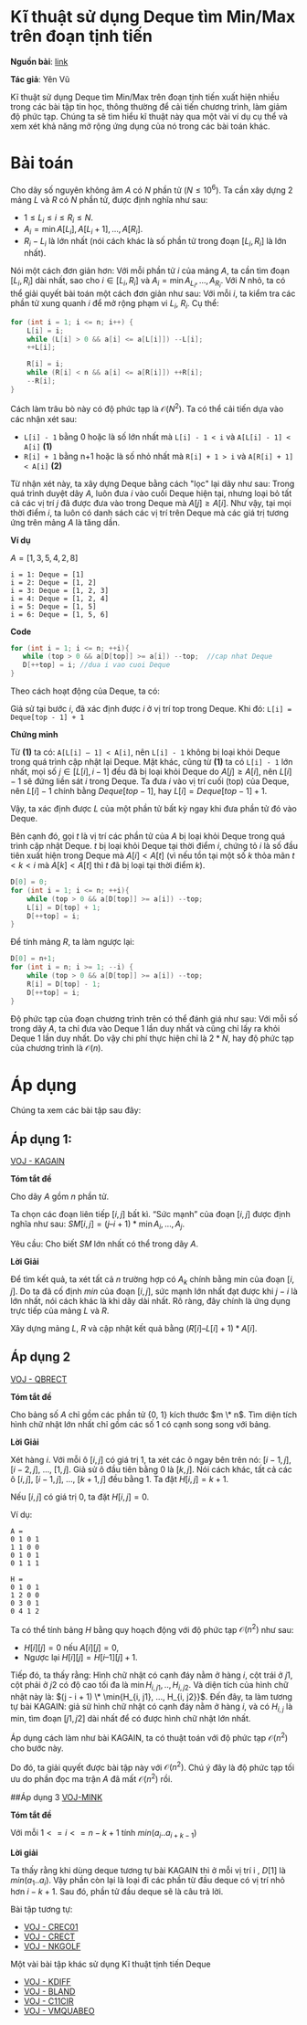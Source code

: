 # Kĩ thuật sử dụng Deque tìm Min/Max trên đoạn tịnh tiến

**Nguồn bài**: [link](https://langocthuyan.wordpress.com/2014/08/12/ki-thuat-su-dung-deque-stack-2-dau-tim-minmax-tren-doan-tinh-tien/)

**Tác giả**: Yên Vũ

Kĩ thuật sử dụng Deque tìm Min/Max trên đoạn tịnh tiến xuất hiện nhiều trong các bài tập tin học, thông thường để cải tiến chương trình, làm giảm độ phức tạp. Chúng ta sẽ tìm hiểu kĩ thuật này qua một vài ví dụ cụ thể và xem xét khả năng mở rộng ứng dụng của nó trong các bài toán khác.

# Bài toán

Cho dãy số nguyên không âm $A$ có $N$ phần tử $(N \le 10^6)$. Ta cần xây dựng 2 mảng $L$ và $R$ có $N$ phần tử, được định nghĩa như sau:

- $1 \le L_i \le i \le R_i \le N$.
- $A_i = \min{ A[L_i], A[L_i + 1], ..., A[R_i]}$.
- $R_i - L_i$ là lớn nhất (nói cách khác là số phần tử trong đoạn $[L_i, R_i]$ là lớn nhất).

Nói một cách đơn giản hơn: Với mỗi phần tử $i$ của mảng $A$, ta cần tìm đoạn $[L_i, R_i]$ dài nhất, sao cho $i \in [L_i, R_i]$ và $A_i = \min{A_{L_i}, ..., A_{R_i}}$. Với $N$ nhỏ, ta có thể giải quyết bài toán một cách đơn giản như sau: Với mỗi $i$, ta kiểm tra các phần tử xung quanh $i$ để mở rộng phạm vi $L_i$, $R_i$. Cụ thể:

```cpp
for (int i = 1; i <= n; i++) {
	L[i] = i;
	while (L[i] > 0 && a[i] <= a[L[i]]) --L[i];
	++L[i];

	R[i] = i;
	while (R[i] < n && a[i] <= a[R[i]]) ++R[i];
	--R[i];
}
```

Cách làm trâu bò này có độ phức tạp là $\mathcal{O}(N^2)$. Ta có thể cải tiến dựa vào các nhận xét sau:

- `L[i] - 1` bằng 0 hoặc là số lớn nhất mà `L[i] - 1 < i` và `A[L[i] - 1] < A[i]` **(1)**
- `R[i] + 1` bằng n+1 hoặc là số nhỏ nhất mà `R[i] + 1 > i` và `A[R[i] + 1] < A[i]` **(2)**

Từ nhận xét này, ta xây dựng Deque bằng cách "lọc" lại dãy như sau: Trong quá trình duyệt dãy $A$, luôn đưa $i$ vào cuối Deque hiện tại, nhưng loại bỏ tất cả các vị trí $j$ đã được đưa vào trong Deque mà $A[j] \ge A[i]$. Như vậy, tại mọi thời điểm $i$, ta luôn có danh sách các vị trí trên Deque mà các giá trị tương ứng trên mảng $A$ là tăng dần.

**Ví dụ**

$A = [1, 3, 5, 4, 2, 8]$

```
i = 1: Deque = [1]
i = 2: Deque = [1, 2]
i = 3: Deque = [1, 2, 3]
i = 4: Deque = [1, 2, 4]
i = 5: Deque = [1, 5]
i = 6: Deque = [1, 5, 6]
```

**Code**

```cpp
for (int i = 1; i <= n; ++i){
   while (top > 0 && a[D[top]] >= a[i]) --top;  //cap nhat Deque
   D[++top] = i; //dua i vao cuoi Deque
}
```

Theo cách hoạt động của Deque, ta có:

Giả sử tại bước $i$, đã xác định được $i$ ở vị trí top trong Deque. Khi đó: `L[i] = Deque[top - 1] + 1`

**Chứng minh**

Từ **(1)** ta có: `A[L[i] – 1] < A[i]`, nên `L[i] - 1` không bị loại khỏi Deque trong quá trình cập nhật lại Deque. Mặt khác, cũng từ **(1)** ta có `L[i] - 1` lớn nhất, mọi số $j \in [L[i], i-1]$ đều đã bị loại khỏi Deque do $A[j] \ge A[i]$, nên $L[i] - 1$ sẽ đứng liền sát $i$ trong Deque. Ta đưa $i$ vào vị trí cuối (top) của Deque, nên $L[i] - 1$ chính bằng $Deque[top - 1]$, hay $L[i] = Deque[top - 1] + 1$.

Vậy, ta xác định được $L$ của một phần tử bất kỳ ngay khi đưa phần tử đó vào Deque.

Bên cạnh đó, gọi $t$ là vị trí các phần tử của $A$ bị loại khỏi Deque trong quá trình cập nhật Deque. $t$ bị loại khỏi Deque tại thời điểm $i$, chứng tỏ $i$ là số đầu tiên xuất hiện trong Deque mà $A[i] < A[t]$ (vì nếu tồn tại một số $k$ thỏa mãn $t < k < i$ mà $A[k] < A[t]$ thì $t$ đã bị loại tại thời điểm $k$).

```cpp
D[0] = 0;
for (int i = 1; i <= n; ++i){
    while (top > 0 && a[D[top]] >= a[i]) --top;
    L[i] = D[top] + 1;
    D[++top] = i;
}
```

Để tính mảng $R$, ta làm ngược lại:

```cpp
D[0] = n+1;
for (int i = n; i >= 1; --i) {
    while (top > 0 && a[D[top]] >= a[i]) --top;
    R[i] = D[top] - 1;
    D[++top] = i;
}
```

Độ phức tạp của đoạn chương trình trên có thể đánh giá như sau: Với mỗi số trong dãy $A$, ta chỉ đưa vào Deque 1 lần duy nhất và cũng chỉ lấy ra khỏi Deque 1 lần duy nhất. Do vậy chi phí thực hiện chỉ là $2*N$, hay độ phức tạp của chương trình là $\mathcal{O}(n)$.

# Áp dụng

Chúng ta xem các bài tập sau đây:

## Áp dụng 1:

[VOJ - KAGAIN](http://vnoi.info/problems/show/KAGAIN/)

**Tóm tắt đề**

Cho dãy $A$ gồm $n$ phần tử.

Ta chọn các đoạn liên tiếp $[i, j]$ bất kì. “Sức mạnh” của đoạn $[i, j]$ được định nghĩa như sau: $SM[i, j] = (j – i + 1) * \min{A_i,..., A_j}$.

Yêu cầu: Cho biết $SM$ lớn nhất có thể trong dãy $A$.

**Lời Giải**

Để tìm kết quả, ta xét tất cả $n$ trường hợp có $A_k$ chính bằng min của đoạn $[i, j]$. Do ta đã cố định $min$ của đoạn $[i, j]$, sức mạnh lớn nhất đạt được khi $j - i$ là lớn nhất, nói cách khác là khi dãy dài nhất. Rõ ràng, đây chính là ứng dụng trực tiếp của mảng $L$ và $R$.

Xây dựng mảng $L$, $R$ và cập nhật kết quả bằng $(R[i] – L[i]+1) * A[i]$.

## Áp dụng 2

[VOJ - QBRECT](http://vnoi.info/problems/show/QBRECT/)

**Tóm tắt đề**

Cho bảng số $A$ chỉ gồm các phần tử {0, 1} kích thước $m \* n$. Tìm diện tích hình chữ nhật lớn nhất chỉ gồm các số 1 có cạnh song song với bảng.

**Lời Giải**

Xét hàng $i$. Với mỗi ô $[i, j]$ có giá trị 1, ta xét các ô ngay bên trên nó: $[i-1, j]$, $[i-2, j]$, ..., $[1, j]$. Giả sử ô đầu tiên bằng 0 là $[k, j]$. Nói cách khác, tất cả các ô $[i, j]$, $[i-1, j]$, ..., $[k+1, j]$ đều bằng 1. Ta đặt $H[i,j] = k+1$.

Nếu $[i, j]$ có giá trị 0, ta đặt $H[i,j] = 0$.

Ví dụ:

```
A =
0 1 0 1
1 1 0 0
0 1 0 1
0 1 1 1

H =
0 1 0 1
1 2 0 0
0 3 0 1
0 4 1 2
```

Ta có thể tính bảng $H$ bằng quy hoạch động với độ phức tạp $\mathcal{O}(n^2)$ như sau:

- $H[i][j] = 0$ nếu $A[i][j] = 0$,
- Ngược lại $H[i][j] = H[i – 1][j] + 1$.

Tiếp đó, ta thấy rằng: Hình chữ nhật có cạnh đáy nằm ở hàng $i$, cột trái ở $j1$, cột phải ở $j2$ có độ cao tối đa là $\min{H_{i, j1}, .., H_{i, j2}}$. Và diện tích của hình chữ nhật này là: $(j - i + 1) \* \min{H_{i, j1}, ..., H_{i, j2}}$. Đến đây, ta làm tương tự bài KAGAIN: giả sử hình chữ nhật có cạnh đáy nằm ở hàng $i$, và có $H_{i, j}$ là min, tìm đoạn $[j1, j2]$ dài nhất để có được hình chữ nhật lớn nhất.

Áp dụng cách làm như bài KAGAIN, ta có thuật toán với độ phức tạp $\mathcal{O}(n^2)$ cho bước này.

Do đó, ta giải quyết được bài tập này với $\mathcal{O}(n^2)$. Chú ý đây là độ phức tạp tối ưu do phần đọc ma trận $A$ đã mất $\mathcal{O}(n^2)$ rồi.

##Áp dụng 3 
[VOJ-MINK](http://vnoi.info/problems/show/MINK/)

**Tóm tắt đề**

Với mỗi $1<=i<=n-k+1$ tính $min({a_{i}..a_{i+k-1}})$

**Lời giải**

Ta thấy rằng khi dùng deque tương tự bài KAGAIN thì ở mỗi vị trí i , $D[1]$ là $min(a_{1}..a_{i})$. Vậy phần còn lại là loại đi các phần từ đầu deque có vị trí nhỏ hơn $i-k+1$. Sau đó, phần tử đầu deque sẽ là câu trả lời.  

Bài tập tương tự:

- [VOJ - CREC01](http://vnoi.info/problems/show/CREC01/)
- [VOJ - CRECT](http://vnoi.info/problems/show/CRECT/)
- [VOJ - NKGOLF](http://vnoi.info/problems/show/NKGOLF/)

Một vài bài tập khác sử dụng Kĩ thuật tịnh tiến Deque

- [VOJ - KDIFF](http://vnoi.info/problems/show/KDIFF/)
- [VOJ - BLAND](http://vnoi.info/problems/show/BLAND/)
- [VOJ - C11CIR](http://vnoi.info/problems/show/C11CIR/)
- [VOJ - VMQUABEO](http://vnoi.info/problems/show/VMQUABEO/)

